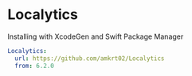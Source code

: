 # Localytics

Installing with XcodeGen and Swift Package Manager

```yaml
Localytics:
  url: https://github.com/amkrt02/Localytics
  from: 6.2.0
```
